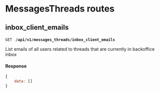 # MessagesThreads routes

## inbox_client_emails

`GET` **` /api/v1/messages_threads/inbox_client_emails`**

List emails of all users related to threads that are currently in backoffice inbox

#### Response


````javascript
{
    data: []
}
````
